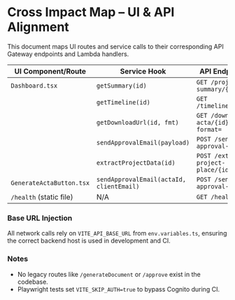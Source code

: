 # Cross Impact Map – UI & API Alignment

This document maps UI routes and service calls to their corresponding API Gateway endpoints and Lambda handlers.

| UI Component/Route       | Service Hook                             | API Endpoint                       | Lambda Function             |
| ------------------------ | ---------------------------------------- | ---------------------------------- | --------------------------- |
| `Dashboard.tsx`          | `getSummary(id)`                         | `GET /project-summary/{id}`        | `getProjectSummary`         |
|                          | `getTimeline(id)`                        | `GET /timeline/{id}`               | `getTimeline`               |
|                          | `getDownloadUrl(id, fmt)`                | `GET /download-acta/{id}?format=`  | `getDownloadActa`           |
|                          | `sendApprovalEmail(payload)`             | `POST /send-approval-email`        | `sendApprovalEmail`         |
|                          | `extractProjectData(id)`                 | `POST /extract-project-place/{id}` | `ProjectPlaceDataExtractor` |
| `GenerateActaButton.tsx` | `sendApprovalEmail(actaId, clientEmail)` | `POST /send-approval-email`        | `sendApprovalEmail`         |
| `/health` (static file)  | N/A                                      | `GET /health`                      | `healthCheck`               |

### Base URL Injection

All network calls rely on `VITE_API_BASE_URL` from `env.variables.ts`, ensuring the correct backend host is used in development and CI.

### Notes

- No legacy routes like `/generateDocument` or `/approve` exist in the codebase.
- Playwright tests set `VITE_SKIP_AUTH=true` to bypass Cognito during CI.

